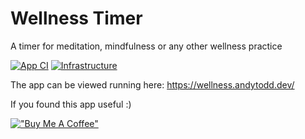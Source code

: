 # Wellness Timer
A timer for meditation, mindfulness or any other wellness practice

[![App CI](https://github.com/andy-todd-dev/wellness_timer/actions/workflows/build.yaml/badge.svg?branch=main)](https://github.com/andy-todd-dev/wellness_timer/actions/workflows/build.yaml)
[![Infrastructure](https://github.com/andy-todd-dev/wellness_timer/actions/workflows/infrastructure.yaml/badge.svg?branch=main)](https://github.com/andy-todd-dev/wellness_timer/actions/workflows/infrastructure.yaml)

The app can be viewed running here: https://wellness.andytodd.dev/

If you found this app useful :) 

[!["Buy Me A Coffee"](https://www.buymeacoffee.com/assets/img/custom_images/orange_img.png)](https://www.buymeacoffee.com/andytodddev)
